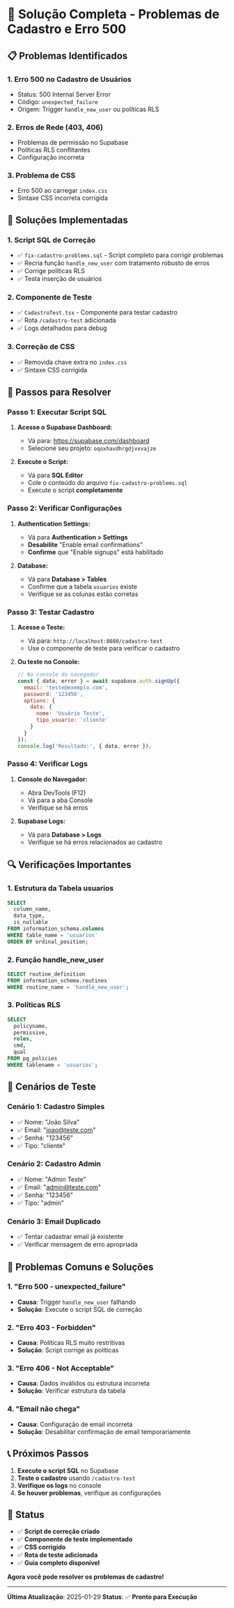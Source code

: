 # 🚨 Solução Completa - Problemas de Cadastro e Erro 500

## 📋 **Problemas Identificados**

### 1. **Erro 500 no Cadastro de Usuários**
- Status: 500 Internal Server Error
- Código: `unexpected_failure`
- Origem: Trigger `handle_new_user` ou políticas RLS

### 2. **Erros de Rede (403, 406)**
- Problemas de permissão no Supabase
- Políticas RLS conflitantes
- Configuração incorreta

### 3. **Problema de CSS**
- Erro 500 ao carregar `index.css`
- Sintaxe CSS incorreta corrigida

## 🔧 **Soluções Implementadas**

### **1. Script SQL de Correção**
- ✅ `fix-cadastro-problems.sql` - Script completo para corrigir problemas
- ✅ Recria função `handle_new_user` com tratamento robusto de erros
- ✅ Corrige políticas RLS
- ✅ Testa inserção de usuários

### **2. Componente de Teste**
- ✅ `CadastroTest.tsx` - Componente para testar cadastro
- ✅ Rota `/cadastro-test` adicionada
- ✅ Logs detalhados para debug

### **3. Correção de CSS**
- ✅ Removida chave extra no `index.css`
- ✅ Sintaxe CSS corrigida

## 🚀 **Passos para Resolver**

### **Passo 1: Executar Script SQL**

1. **Acesse o Supabase Dashboard:**
   - Vá para: https://supabase.com/dashboard
   - Selecione seu projeto: `oqoxhavdhrgdjvxvajze`

2. **Execute o Script:**
   - Vá para **SQL Editor**
   - Cole o conteúdo do arquivo `fix-cadastro-problems.sql`
   - Execute o script **completamente**

### **Passo 2: Verificar Configurações**

1. **Authentication Settings:**
   - Vá para **Authentication > Settings**
   - **Desabilite** "Enable email confirmations"
   - **Confirme** que "Enable signups" está habilitado

2. **Database:**
   - Vá para **Database > Tables**
   - Confirme que a tabela `usuarios` existe
   - Verifique se as colunas estão corretas

### **Passo 3: Testar Cadastro**

1. **Acesse o Teste:**
   - Vá para: `http://localhost:8080/cadastro-test`
   - Use o componente de teste para verificar o cadastro

2. **Ou teste no Console:**
   ```javascript
   // No console do navegador
   const { data, error } = await supabase.auth.signUp({
     email: 'teste@exemplo.com',
     password: '123456',
     options: {
       data: {
         nome: 'Usuário Teste',
         tipo_usuario: 'cliente'
       }
     }
   });
   console.log('Resultado:', { data, error });
   ```

### **Passo 4: Verificar Logs**

1. **Console do Navegador:**
   - Abra DevTools (F12)
   - Vá para a aba Console
   - Verifique se há erros

2. **Supabase Logs:**
   - Vá para **Database > Logs**
   - Verifique se há erros relacionados ao cadastro

## 🔍 **Verificações Importantes**

### **1. Estrutura da Tabela usuarios**
```sql
SELECT 
  column_name, 
  data_type, 
  is_nullable
FROM information_schema.columns 
WHERE table_name = 'usuarios' 
ORDER BY ordinal_position;
```

### **2. Função handle_new_user**
```sql
SELECT routine_definition 
FROM information_schema.routines 
WHERE routine_name = 'handle_new_user';
```

### **3. Políticas RLS**
```sql
SELECT 
  policyname,
  permissive,
  roles,
  cmd,
  qual
FROM pg_policies 
WHERE tablename = 'usuarios';
```

## 🎯 **Cenários de Teste**

### **Cenário 1: Cadastro Simples**
- ✅ Nome: "João Silva"
- ✅ Email: "joao@teste.com"
- ✅ Senha: "123456"
- ✅ Tipo: "cliente"

### **Cenário 2: Cadastro Admin**
- ✅ Nome: "Admin Teste"
- ✅ Email: "admin@teste.com"
- ✅ Senha: "123456"
- ✅ Tipo: "admin"

### **Cenário 3: Email Duplicado**
- ✅ Tentar cadastrar email já existente
- ✅ Verificar mensagem de erro apropriada

## 🚨 **Problemas Comuns e Soluções**

### **1. "Erro 500 - unexpected_failure"**
- **Causa**: Trigger `handle_new_user` falhando
- **Solução**: Execute o script SQL de correção

### **2. "Erro 403 - Forbidden"**
- **Causa**: Políticas RLS muito restritivas
- **Solução**: Script corrige as políticas

### **3. "Erro 406 - Not Acceptable"**
- **Causa**: Dados inválidos ou estrutura incorreta
- **Solução**: Verificar estrutura da tabela

### **4. "Email não chega"**
- **Causa**: Configuração de email incorreta
- **Solução**: Desabilitar confirmação de email temporariamente

## 📞 **Próximos Passos**

1. **Execute o script SQL** no Supabase
2. **Teste o cadastro** usando `/cadastro-test`
3. **Verifique os logs** no console
4. **Se houver problemas**, verifique as configurações

## 🎉 **Status**

- ✅ **Script de correção criado**
- ✅ **Componente de teste implementado**
- ✅ **CSS corrigido**
- ✅ **Rota de teste adicionada**
- ✅ **Guia completo disponível**

**Agora você pode resolver os problemas de cadastro!**

---

**Última Atualização**: 2025-01-29
**Status**: ✅ **Pronto para Execução**










